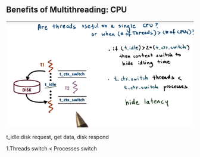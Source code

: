 ## Benefits of Multithreading: CPU

![](/assets/threadings_in_cpu.png)

t_idle:disk request, get data, disk respond

1.Threads switch &lt; Processes switch

